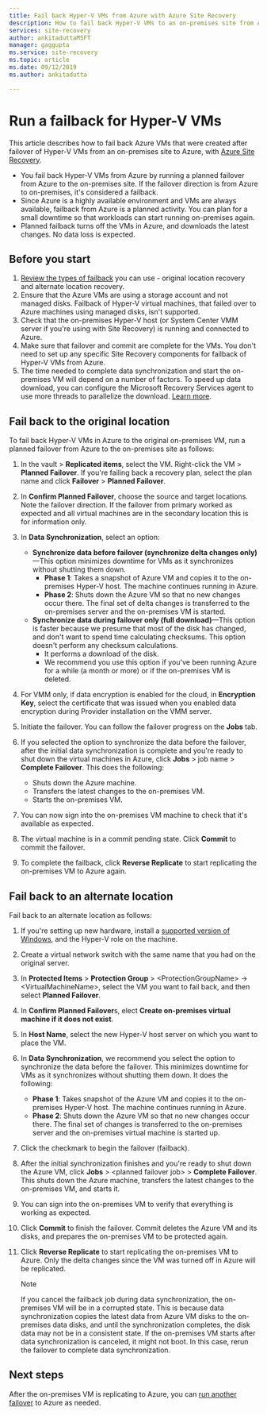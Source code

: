 ```yaml
---
title: Fail back Hyper-V VMs from Azure with Azure Site Recovery 
description: How to fail back Hyper-V VMs to an on-premises site from Azure with Azure Site Recovery.
services: site-recovery
author: ankitaduttaMSFT
manager: gaggupta
ms.service: site-recovery
ms.topic: article
ms.date: 09/12/2019
ms.author: ankitadutta

---
```


# Run a failback for Hyper-V VMs

This article describes how to fail back Azure VMs that were created after failover of Hyper-V VMs from an on-premises site to Azure, with [Azure Site Recovery](site-recovery-overview.md).

- You fail back Hyper-V VMs from Azure by running a planned failover from Azure to the on-premises site. If the failover direction is from Azure to on-premises, it's considered a failback.
- Since Azure is a highly available environment and VMs are always available, failback from Azure is a planned activity. You can plan for a small downtime so that workloads can start running on-premises again. 
- Planned failback turns off the VMs in Azure, and downloads the latest changes. No data loss is expected.

## Before you start

1. [Review the types of failback](failover-failback-overview.md#hyper-v-reprotectionfailback) you can use - original location recovery and alternate location recovery.
2. Ensure that the Azure VMs are using a storage account and not managed disks. Failback of Hyper-V virtual machines, that failed over to Azure machines using managed disks, isn't supported.
3. Check that the on-premises Hyper-V host (or System Center VMM server if you're using with Site Recovery) is running and connected to Azure. 
4. Make sure that failover and commit are complete for the VMs. You don't need to set up any specific Site Recovery components for failback of Hyper-V VMs from Azure.
5. The time needed to complete data synchronization and start the on-premises VM will depend on a number of factors. To speed up data download, you can configure the Microsoft Recovery Services agent to use more threads to parallelize the download. [Learn more](https://support.microsoft.com/help/3056159/how-to-manage-on-premises-to-azure-protection-network-bandwidth-usage).


## Fail back to the original location

To fail back Hyper-V VMs in Azure to the original on-premises VM, run a planned failover from Azure to the on-premises site as follows:

1. In the vault > **Replicated items**, select the VM. Right-click the VM > **Planned Failover**. If you're failing back a recovery plan, select the plan name and click **Failover** > **Planned Failover**.
2. In **Confirm Planned Failover**, choose the source and target locations. Note the failover direction. If the failover from primary worked as expected and all virtual machines are in the secondary location this is for information only.
3. In **Data Synchronization**, select an option:
	- **Synchronize data before failover (synchronize delta changes only)**—This option minimizes downtime for VMs as it synchronizes without shutting them down.
		- **Phase 1**: Takes a snapshot of Azure VM and copies it to the on-premises Hyper-V host. The machine continues running in Azure.
		- **Phase 2**: Shuts down the Azure VM so that no new changes occur there. The final set of delta changes is transferred to the on-premises server and the on-premises VM is started.
	- **Synchronize data during failover only (full download)**—This option is faster because we presume that most of the disk has changed, and don't want to spend time calculating checksums. This option doesn't perform any checksum calculations.
	    - It performs a download of the disk. 
		- We recommend you use this option if you've been running Azure for a while (a month or more) or if the on-premises VM is deleted.

4. For VMM only, if data encryption is enabled for the cloud, in **Encryption Key**, select the certificate that was issued when you enabled data encryption during Provider installation on the VMM server.
5. Initiate the failover. You can follow the failover progress on the **Jobs** tab.
6. If you selected the option to synchronize the data before the failover, after the initial data synchronization is complete and you're ready to shut down the virtual machines in Azure, click **Jobs** > job name > **Complete Failover**. This does the following:
    - Shuts down the Azure machine.
	- Transfers the latest changes to the on-premises VM.
	- Starts the on-premises VM.
7. You can now sign into the on-premises VM machine to check that it's available as expected.
8. The virtual machine is in a commit pending state. Click **Commit** to commit the failover.
9. To complete the failback, click **Reverse Replicate** to start replicating the on-premises VM to Azure again.



## Fail back to an alternate location 

Fail back to an alternate location as follows:

1. If you're setting up new hardware, install a [supported version of Windows](hyper-v-azure-support-matrix.md#replicated-vms), and the Hyper-V role on the machine.
2. Create a virtual network switch with the same name that you had on the original server.
3. In **Protected Items** > **Protection Group** > \<ProtectionGroupName> -> \<VirtualMachineName>, select the VM you want to fail back, and then select **Planned Failover**.
4. In **Confirm Planned Failover**s, elect **Create on-premises virtual machine if it does not exist**.
5. In **Host Name**, select the new Hyper-V host server on which you want to place the VM.
6. In **Data Synchronization**, we recommend you select the option to synchronize the data before the failover. This minimizes downtime for VMs as it synchronizes without shutting them down. It does the following:
	- **Phase 1**: Takes snapshot of the Azure VM and copies it to the on-premises Hyper-V host. The machine continues running in Azure.
	- **Phase 2**: Shuts down the Azure VM so that no new changes occur there. The final set of changes is transferred to the on-premises server and the on-premises virtual machine is started up.
	
7. Click the checkmark to begin the failover (failback).
8. After the initial synchronization finishes and you're ready to shut down the Azure VM, click **Jobs** > \<planned failover job> > **Complete Failover**. This shuts down the Azure machine, transfers the latest changes to the on-premises VM, and starts it.
9. You can sign into the on-premises VM to verify that everything is working as expected.
10. Click **Commit** to finish the failover. Commit deletes the Azure VM and its disks, and prepares the on-premises VM to be protected again.
10. Click **Reverse Replicate** to start replicating the on-premises VM to Azure. Only the delta changes since the VM was turned off in Azure will be replicated.

    > [!NOTE]
    > If you cancel the failback job during data synchronization, the on-premises VM will be in a corrupted state. This is because data synchronization copies the latest data from Azure VM disks to the on-premises data disks, and until the synchronization completes, the disk data may not be in a consistent state. If the on-premises VM starts after data synchronization is canceled, it might not boot. In this case, rerun the failover to complete data synchronization.


## Next steps
After the on-premises VM is replicating to Azure, you can [run another failover](site-recovery-failover.md) to Azure as needed.

